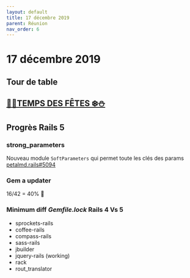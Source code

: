 ```yaml
---
layout: default
title: 17 décembre 2019
parent: Réunion
nav_order: 6
---
```


# 17 décembre 2019

## Tour de table

## [🎅🏼TEMPS DES FÊTES ❄️⛄️](https://petalmd.atlassian.net/browse/RAILS-368)

## Progrès Rails 5

### strong_parameters
Nouveau module `SoftParameters` qui permet toute les clés des params
[petalmd.rails#5094](https://github.com/petalmd/petalmd.rails/pull/5094/files#diff-07825127915e25b39f0cb4bd746a275fR5)

### Gem a updater

16/42 = 40% 👏

### Minimum diff _Gemfile.lock_ Rails 4 Vs 5

* sprockets-rails
* coffee-rails
* compass-rails
* sass-rails
* jbuilder
* jquery-rails (working)
* rack
* rout_translator


<!--stackedit_data:
eyJoaXN0b3J5IjpbLTYyMDU2MzgwNiwxMjE2NjUzODI2LDczMD
k5ODExNl19
-->